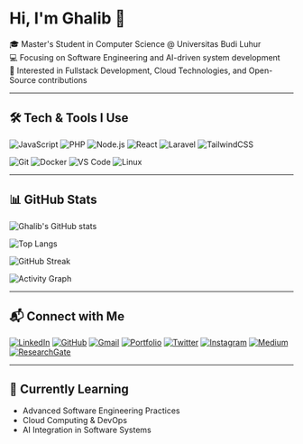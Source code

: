 # Hi, I'm Ghalib 👋

🎓 Master's Student in Computer Science @ Universitas Budi Luhur  
💻 Focusing on Software Engineering and AI-driven system development  
🚀 Interested in Fullstack Development, Cloud Technologies, and Open-Source contributions  

---

## 🛠️ Tech & Tools I Use

![JavaScript](https://img.shields.io/badge/JavaScript-F7DF1E?logo=javascript&logoColor=black)
![PHP](https://img.shields.io/badge/PHP-777BB4?logo=php&logoColor=white)
![Node.js](https://img.shields.io/badge/Node.js-339933?logo=node.js&logoColor=white)
![React](https://img.shields.io/badge/React-61DAFB?logo=react&logoColor=black)
![Laravel](https://img.shields.io/badge/Laravel-FF2D20?logo=laravel&logoColor=white)
![TailwindCSS](https://img.shields.io/badge/Tailwind_CSS-38B2AC?logo=tailwind-css&logoColor=white)

![Git](https://img.shields.io/badge/Git-F05032?logo=git&logoColor=white)
![Docker](https://img.shields.io/badge/Docker-2496ED?logo=docker&logoColor=white)
![VS Code](https://img.shields.io/badge/VS_Code-0078D4?logo=visual-studio-code&logoColor=white)
![Linux](https://img.shields.io/badge/Linux-FCC624?logo=linux&logoColor=black)  

---

## 📊 GitHub Stats

![Ghalib's GitHub stats](https://github-readme-stats.vercel.app/api?username=mghalibb&show_icons=true&count_private=true&theme=tokyonight)

![Top Langs](https://github-readme-stats.vercel.app/api/top-langs/?username=mghalibb&layout=compact&theme=tokyonight)

![GitHub Streak](https://streak-stats.demolab.com?user=mghalibb&theme=tokyonight&hide_border=true)

![Activity Graph](https://github-readme-activity-graph.vercel.app/graph?username=mghalibb&theme=tokyo-night)

---

## 📬 Connect with Me

[![LinkedIn](https://img.shields.io/badge/LinkedIn-0A66C2?logo=linkedin&logoColor=white)](https://www.linkedin.com/in/mghalibb18/)
[![GitHub](https://img.shields.io/badge/GitHub-181717?logo=github&logoColor=white)](https://github.com/mghalibb)
[![Gmail](https://img.shields.io/badge/Gmail-D14836?logo=gmail&logoColor=white)](mailto:youremail@gmail.com)
[![Portfolio](https://img.shields.io/badge/Portfolio-000000?logo=vercel&logoColor=white)](https://your-portfolio-link.com)
[![Twitter](https://img.shields.io/badge/Twitter-1DA1F2?logo=twitter&logoColor=white)](https://twitter.com/yourhandle)
[![Instagram](https://img.shields.io/badge/Instagram-E4405F?logo=instagram&logoColor=white)](https://instagram.com/yourhandle)
[![Medium](https://img.shields.io/badge/Medium-000000?logo=medium&logoColor=white)](https://medium.com/@yourusername)
[![ResearchGate](https://img.shields.io/badge/ResearchGate-00CCBB?logo=researchgate&logoColor=white)](https://www.researchgate.net/profile/yourname)

---

## 🌱 Currently Learning
- Advanced Software Engineering Practices  
- Cloud Computing & DevOps  
- AI Integration in Software Systems  
